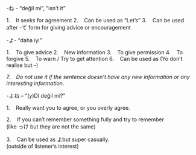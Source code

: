 -ね - “değil mi”, ”isn’t it”

1.    It seeks for agreement
2.    Can be used as “Let’s”
3.    Can be used after -て form for giving advice or encouragement

-よ- “daha iyi”

1.    To give advice
2.    New information
3.    To give permission
4.    To forgive
5.    To warn / Try to get attention
6.    Can be used as (Yo don’t realise but -)

_7._    _Do not use it if the sentence doesn’t have any new information or any interesting information._

  
-よね – “(y)DI değil mi?”

1.    Really want you to agree, or you overly agree.

2.    If you can’t remember something fully and try to remember  
(like っけ but they are not the same)

3.    Can be used as よbut super casually.  
(outside of listener’s interest)